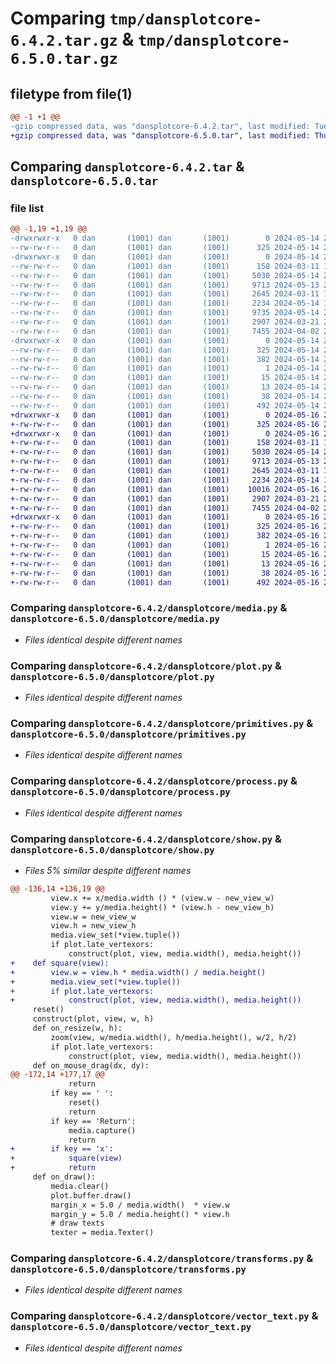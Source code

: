 # Comparing `tmp/dansplotcore-6.4.2.tar.gz` & `tmp/dansplotcore-6.5.0.tar.gz`

## filetype from file(1)

```diff
@@ -1 +1 @@
-gzip compressed data, was "dansplotcore-6.4.2.tar", last modified: Tue May 14 22:57:22 2024, max compression
+gzip compressed data, was "dansplotcore-6.5.0.tar", last modified: Thu May 16 21:56:10 2024, max compression
```

## Comparing `dansplotcore-6.4.2.tar` & `dansplotcore-6.5.0.tar`

### file list

```diff
@@ -1,19 +1,19 @@
-drwxrwxr-x   0 dan       (1001) dan       (1001)        0 2024-05-14 22:57:22.189026 dansplotcore-6.4.2/
--rw-rw-r--   0 dan       (1001) dan       (1001)      325 2024-05-14 22:57:22.189026 dansplotcore-6.4.2/PKG-INFO
-drwxrwxr-x   0 dan       (1001) dan       (1001)        0 2024-05-14 22:57:22.189026 dansplotcore-6.4.2/dansplotcore/
--rw-rw-r--   0 dan       (1001) dan       (1001)      158 2024-03-11 15:41:59.000000 dansplotcore-6.4.2/dansplotcore/__init__.py
--rw-rw-r--   0 dan       (1001) dan       (1001)     5030 2024-05-14 22:54:52.000000 dansplotcore-6.4.2/dansplotcore/media.py
--rw-rw-r--   0 dan       (1001) dan       (1001)     9713 2024-05-13 23:40:36.000000 dansplotcore-6.4.2/dansplotcore/plot.py
--rw-rw-r--   0 dan       (1001) dan       (1001)     2645 2024-03-11 16:06:00.000000 dansplotcore-6.4.2/dansplotcore/primitives.py
--rw-rw-r--   0 dan       (1001) dan       (1001)     2234 2024-05-14 19:17:01.000000 dansplotcore-6.4.2/dansplotcore/process.py
--rw-rw-r--   0 dan       (1001) dan       (1001)     9735 2024-05-14 22:54:33.000000 dansplotcore-6.4.2/dansplotcore/show.py
--rw-rw-r--   0 dan       (1001) dan       (1001)     2907 2024-03-21 21:31:30.000000 dansplotcore-6.4.2/dansplotcore/transforms.py
--rw-rw-r--   0 dan       (1001) dan       (1001)     7455 2024-04-02 20:00:09.000000 dansplotcore-6.4.2/dansplotcore/vector_text.py
-drwxrwxr-x   0 dan       (1001) dan       (1001)        0 2024-05-14 22:57:22.189026 dansplotcore-6.4.2/dansplotcore.egg-info/
--rw-rw-r--   0 dan       (1001) dan       (1001)      325 2024-05-14 22:57:22.000000 dansplotcore-6.4.2/dansplotcore.egg-info/PKG-INFO
--rw-rw-r--   0 dan       (1001) dan       (1001)      382 2024-05-14 22:57:22.000000 dansplotcore-6.4.2/dansplotcore.egg-info/SOURCES.txt
--rw-rw-r--   0 dan       (1001) dan       (1001)        1 2024-05-14 22:57:22.000000 dansplotcore-6.4.2/dansplotcore.egg-info/dependency_links.txt
--rw-rw-r--   0 dan       (1001) dan       (1001)       15 2024-05-14 22:57:22.000000 dansplotcore-6.4.2/dansplotcore.egg-info/requires.txt
--rw-rw-r--   0 dan       (1001) dan       (1001)       13 2024-05-14 22:57:22.000000 dansplotcore-6.4.2/dansplotcore.egg-info/top_level.txt
--rw-rw-r--   0 dan       (1001) dan       (1001)       38 2024-05-14 22:57:22.189026 dansplotcore-6.4.2/setup.cfg
--rw-rw-r--   0 dan       (1001) dan       (1001)      492 2024-05-14 22:56:26.000000 dansplotcore-6.4.2/setup.py
+drwxrwxr-x   0 dan       (1001) dan       (1001)        0 2024-05-16 21:56:10.312446 dansplotcore-6.5.0/
+-rw-rw-r--   0 dan       (1001) dan       (1001)      325 2024-05-16 21:56:10.312446 dansplotcore-6.5.0/PKG-INFO
+drwxrwxr-x   0 dan       (1001) dan       (1001)        0 2024-05-16 21:56:10.312446 dansplotcore-6.5.0/dansplotcore/
+-rw-rw-r--   0 dan       (1001) dan       (1001)      158 2024-03-11 15:41:59.000000 dansplotcore-6.5.0/dansplotcore/__init__.py
+-rw-rw-r--   0 dan       (1001) dan       (1001)     5030 2024-05-14 22:54:52.000000 dansplotcore-6.5.0/dansplotcore/media.py
+-rw-rw-r--   0 dan       (1001) dan       (1001)     9713 2024-05-13 23:40:36.000000 dansplotcore-6.5.0/dansplotcore/plot.py
+-rw-rw-r--   0 dan       (1001) dan       (1001)     2645 2024-03-11 16:06:00.000000 dansplotcore-6.5.0/dansplotcore/primitives.py
+-rw-rw-r--   0 dan       (1001) dan       (1001)     2234 2024-05-14 19:17:01.000000 dansplotcore-6.5.0/dansplotcore/process.py
+-rw-rw-r--   0 dan       (1001) dan       (1001)    10016 2024-05-16 21:54:43.000000 dansplotcore-6.5.0/dansplotcore/show.py
+-rw-rw-r--   0 dan       (1001) dan       (1001)     2907 2024-03-21 21:31:30.000000 dansplotcore-6.5.0/dansplotcore/transforms.py
+-rw-rw-r--   0 dan       (1001) dan       (1001)     7455 2024-04-02 20:00:09.000000 dansplotcore-6.5.0/dansplotcore/vector_text.py
+drwxrwxr-x   0 dan       (1001) dan       (1001)        0 2024-05-16 21:56:10.312446 dansplotcore-6.5.0/dansplotcore.egg-info/
+-rw-rw-r--   0 dan       (1001) dan       (1001)      325 2024-05-16 21:56:10.000000 dansplotcore-6.5.0/dansplotcore.egg-info/PKG-INFO
+-rw-rw-r--   0 dan       (1001) dan       (1001)      382 2024-05-16 21:56:10.000000 dansplotcore-6.5.0/dansplotcore.egg-info/SOURCES.txt
+-rw-rw-r--   0 dan       (1001) dan       (1001)        1 2024-05-16 21:56:10.000000 dansplotcore-6.5.0/dansplotcore.egg-info/dependency_links.txt
+-rw-rw-r--   0 dan       (1001) dan       (1001)       15 2024-05-16 21:56:10.000000 dansplotcore-6.5.0/dansplotcore.egg-info/requires.txt
+-rw-rw-r--   0 dan       (1001) dan       (1001)       13 2024-05-16 21:56:10.000000 dansplotcore-6.5.0/dansplotcore.egg-info/top_level.txt
+-rw-rw-r--   0 dan       (1001) dan       (1001)       38 2024-05-16 21:56:10.312446 dansplotcore-6.5.0/setup.cfg
+-rw-rw-r--   0 dan       (1001) dan       (1001)      492 2024-05-16 21:55:43.000000 dansplotcore-6.5.0/setup.py
```

### Comparing `dansplotcore-6.4.2/dansplotcore/media.py` & `dansplotcore-6.5.0/dansplotcore/media.py`

 * *Files identical despite different names*

### Comparing `dansplotcore-6.4.2/dansplotcore/plot.py` & `dansplotcore-6.5.0/dansplotcore/plot.py`

 * *Files identical despite different names*

### Comparing `dansplotcore-6.4.2/dansplotcore/primitives.py` & `dansplotcore-6.5.0/dansplotcore/primitives.py`

 * *Files identical despite different names*

### Comparing `dansplotcore-6.4.2/dansplotcore/process.py` & `dansplotcore-6.5.0/dansplotcore/process.py`

 * *Files identical despite different names*

### Comparing `dansplotcore-6.4.2/dansplotcore/show.py` & `dansplotcore-6.5.0/dansplotcore/show.py`

 * *Files 5% similar despite different names*

```diff
@@ -136,14 +136,19 @@
         view.x += x/media.width () * (view.w - new_view_w)
         view.y += y/media.height() * (view.h - new_view_h)
         view.w = new_view_w
         view.h = new_view_h
         media.view_set(*view.tuple())
         if plot.late_vertexors:
             construct(plot, view, media.width(), media.height())
+    def square(view):
+        view.w = view.h * media.width() / media.height()
+        media.view_set(*view.tuple())
+        if plot.late_vertexors:
+            construct(plot, view, media.width(), media.height())
     reset()
     construct(plot, view, w, h)
     def on_resize(w, h):
         zoom(view, w/media.width(), h/media.height(), w/2, h/2)
         if plot.late_vertexors:
             construct(plot, view, media.width(), media.height())
     def on_mouse_drag(dx, dy):
@@ -172,14 +177,17 @@
             return
         if key == ' ':
             reset()
             return
         if key == 'Return':
             media.capture()
             return
+        if key == 'x':
+            square(view)
+            return
     def on_draw():
         media.clear()
         plot.buffer.draw()
         margin_x = 5.0 / media.width()  * view.w
         margin_y = 5.0 / media.height() * view.h
         # draw texts
         texter = media.Texter()
```

### Comparing `dansplotcore-6.4.2/dansplotcore/transforms.py` & `dansplotcore-6.5.0/dansplotcore/transforms.py`

 * *Files identical despite different names*

### Comparing `dansplotcore-6.4.2/dansplotcore/vector_text.py` & `dansplotcore-6.5.0/dansplotcore/vector_text.py`

 * *Files identical despite different names*

